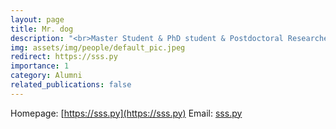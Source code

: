 ```yaml
---
layout: page
title: Mr. dog
description: "<br>Master Student & PhD student & Postdoctoral Researcher, CSE, MIT<br>09/2018 -- 07/2023<br><span style='color:blue'>Director of Amazon, Amazon Science</span>"
img: assets/img/people/default_pic.jpeg
redirect: https://sss.py
importance: 1
category: Alumni
related_publications: false
---
```

Homepage: [https://sss.py](https://sss.py)
Email: [sss.py](mailto:sss.py)
